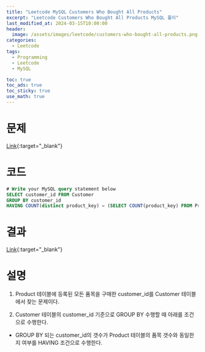 ```yaml
---
title: "Leetcode MySQL Customers Who Bought All Products"
excerpt: "Leetcode Customers Who Bought All Products MySQL 풀이"
last_modified_at: 2024-03-15T10:00:00
header:
  image: /assets/images/leetcode/customers-who-bought-all-products.png
categories:
  - Leetcode
tags:
  - Programming
  - Leetcode
  - MySQL

toc: true
toc_ads: true
toc_sticky: true
use_math: true
---
```

# 문제
[Link](https://leetcode.com/problems/customers-who-bought-all-products/){:target="_blank"}

# 코드
```sql
# Write your MySQL query statement below
SELECT customer_id FROM Customer
GROUP BY customer_id
HAVING COUNT(distinct product_key) = (SELECT COUNT(product_key) FROM Product)
```

# 결과
[Link](https://leetcode.com/problems/customers-who-bought-all-products/submissions/1203956871/){:target="_blank"}

# 설명
1. Product 테이블에 등록된 모든 품목을 구매한 customer_id를 Customer 테이블에서 찾는 문제이다.

2. Customer 테이블의 customer_id 기준으로 GROUP BY 수행할 때 아래를 조건으로 수행한다.
- GROUP BY 되는 customer_id의 갯수가 Product 테이블의 품목 갯수와 동일한지 여부를 HAVING 조건으로 수행한다.